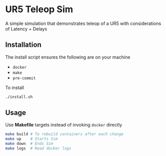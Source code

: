 # UR5 Teleop Sim

A simple simulation that demonstrates teleop of a UR5 with considerations
of Latency + Delays

## Installation

The install script ensures the following are on your machine

- `docker`
- `make`
- `pre-commit`

To install

```bash
./install.sh
```

## Usage

Use **Makefile** targets instead of invoking `docker` directly

```bash
make build # To rebuild containers after each change
make up    # Starts Sim
make down  # Ends Sim
make logs  # Read docker logs
```
